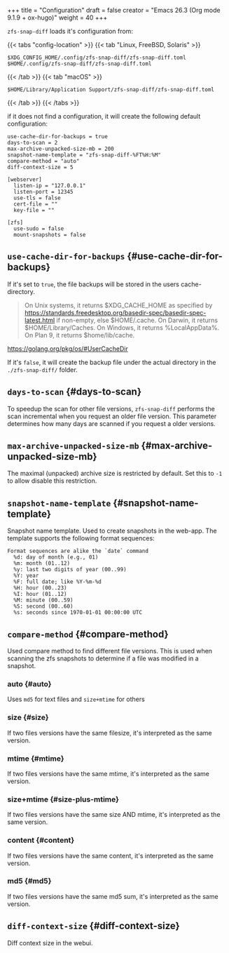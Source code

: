 +++
title = "Configuration"
draft = false
creator = "Emacs 26.3 (Org mode 9.1.9 + ox-hugo)"
weight = 40
+++

`zfs-snap-diff` loads it's configuration from:

{{< tabs "config-location" >}}
{{< tab "Linux, FreeBSD, Solaris" >}}

```text
$XDG_CONFIG_HOME/.config/zfs-snap-diff/zfs-snap-diff.toml
$HOME/.config/zfs-snap-diff/zfs-snap-diff.toml
```

{{< /tab >}}
{{< tab "macOS" >}}

```text
$HOME/Library/Application Support/zfs-snap-diff/zfs-snap-diff.toml
```

{{< /tab >}}
{{< /tabs >}}

if it does not find a configuration, it will create the following default configuration:

```text
use-cache-dir-for-backups = true
days-to-scan = 2
max-archive-unpacked-size-mb = 200
snapshot-name-template = "zfs-snap-diff-%FT%H:%M"
compare-method = "auto"
diff-context-size = 5

[webserver]
  listen-ip = "127.0.0.1"
  listen-port = 12345
  use-tls = false
  cert-file = ""
  key-file = ""

[zfs]
  use-sudo = false
  mount-snapshots = false
```


## `use-cache-dir-for-backups` {#use-cache-dir-for-backups}

If it's set to `true`, the file backups will be stored in the users cache-directory.

> On Unix systems, it returns $XDG\_CACHE\_HOME as specified by <https://standards.freedesktop.org/basedir-spec/basedir-spec-latest.html>
> if non-empty, else $HOME/.cache. On Darwin, it returns $HOME/Library/Caches. On Windows, it returns %LocalAppData%.
> On Plan 9, it returns $home/lib/cache.

<https://golang.org/pkg/os/#UserCacheDir>

If it's `false`, it will create the backup file under the actual directory in the `./zfs-snap-diff/` folder.


## `days-to-scan` {#days-to-scan}

To speedup the scan for other file versions, `zfs-snap-diff` performs the scan incremental
when you request an older file version. This parameter determines how many days are scanned
if you request a older versions.


## `max-archive-unpacked-size-mb` {#max-archive-unpacked-size-mb}

The maximal (unpacked) archive size is restricted by default.
Set this to `-1` to allow disable this restriction.


## `snapshot-name-template` {#snapshot-name-template}

Snapshot name template. Used to create snapshots in the web-app.
The template supports the following format sequences:

```text
Format sequences are alike the `date` command
  %d: day of month (e.g., 01)
  %m: month (01..12)
  %y: last two digits of year (00..99)
  %Y: year
  %F: full date; like %Y-%m-%d
  %H: hour (00..23)
  %I: hour (01..12)
  %M: minute (00..59)
  %S: second (00..60)
  %s: seconds since 1970-01-01 00:00:00 UTC
```


## `compare-method` {#compare-method}

Used compare method to find different file versions.
This is used when scanning the zfs snapshots to determine
if a file was modified in a snapshot.


### auto {#auto}

Uses `md5` for text files and `size+mtime` for others


### size {#size}

If two files versions have the same filesize,
it's interpreted as the same version.


### mtime {#mtime}

If two files versions have the same mtime,
it's interpreted as the same version.


### size+mtime {#size-plus-mtime}

If two files versions have the same size AND mtime,
it's interpreted as the same version.


### content {#content}

If two files versions have the same content,
it's interpreted as the same version.


### md5 {#md5}

If two files versions have the same md5 sum,
it's interpreted as the same version.


## `diff-context-size` {#diff-context-size}

Diff context size in the webui.
